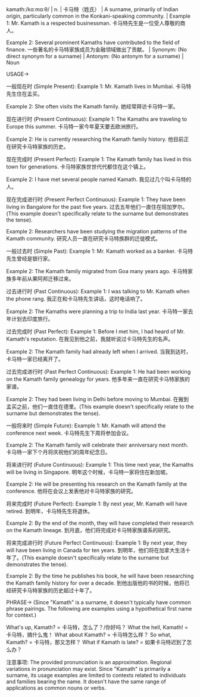 kamath:/kɑːmɑːθ/ | n. | 卡马特（姓氏） | A surname, primarily of Indian origin, particularly common in the Konkani-speaking community. | Example 1: Mr. Kamath is a respected businessman. 卡马特先生是一位受人尊敬的商人。

Example 2:  Several prominent Kamaths have contributed to the field of finance. 一些著名的卡马特家族成员为金融领域做出了贡献。 | Synonym: (No direct synonym for a surname)  | Antonym: (No antonym for a surname) | Noun

USAGE->

一般现在时 (Simple Present):
Example 1: Mr. Kamath lives in Mumbai. 卡马特先生住在孟买。

Example 2:  She often visits the Kamath family. 她经常拜访卡马特一家。


现在进行时 (Present Continuous):
Example 1:  The Kamaths are traveling to Europe this summer. 卡马特一家今年夏天要去欧洲旅行。

Example 2: He is currently researching the Kamath family history. 他目前正在研究卡马特家族的历史。


现在完成时 (Present Perfect):
Example 1: The Kamath family has lived in this town for generations. 卡马特家族世世代代都住在这个镇上。

Example 2: I have met several people named Kamath. 我见过几个叫卡马特的人。


现在完成进行时 (Present Perfect Continuous):
Example 1:  They have been living in Bangalore for the past five years.  过去五年他们一直住在班加罗尔。 (This example doesn't specifically relate to the surname but demonstrates the tense).

Example 2:  Researchers have been studying the migration patterns of the Kamath community. 研究人员一直在研究卡马特族群的迁徙模式。


一般过去时 (Simple Past):
Example 1:  Mr. Kamath worked as a banker. 卡马特先生曾经是银行家。

Example 2:  The Kamath family migrated from Goa many years ago. 卡马特家族多年前从果阿邦迁移过来。


过去进行时 (Past Continuous):
Example 1:  I was talking to Mr. Kamath when the phone rang. 我正在和卡马特先生讲话，这时电话响了。

Example 2: The Kamaths were planning a trip to India last year. 卡马特一家去年计划去印度旅行。


过去完成时 (Past Perfect):
Example 1: Before I met him, I had heard of Mr. Kamath's reputation. 在我见到他之前，我就听说过卡马特先生的名声。

Example 2:  The Kamath family had already left when I arrived. 当我到达时，卡马特一家已经离开了。


过去完成进行时 (Past Perfect Continuous):
Example 1:  He had been working on the Kamath family genealogy for years. 他多年来一直在研究卡马特家族的家谱。

Example 2: They had been living in Delhi before moving to Mumbai.  在搬到孟买之前，他们一直住在德里。(This example doesn't specifically relate to the surname but demonstrates the tense).



一般将来时 (Simple Future):
Example 1:  Mr. Kamath will attend the conference next week. 卡马特先生下周将参加会议。

Example 2: The Kamath family will celebrate their anniversary next month. 卡马特一家下个月将庆祝他们的周年纪念日。


将来进行时 (Future Continuous):
Example 1:  This time next year, the Kamaths will be living in Singapore. 明年这个时候，卡马特一家将住在新加坡。

Example 2:  He will be presenting his research on the Kamath family at the conference. 他将在会议上发表他对卡马特家族的研究。


将来完成时 (Future Perfect):
Example 1:  By next year, Mr. Kamath will have retired. 到明年，卡马特先生将退休。

Example 2: By the end of the month, they will have completed their research on the Kamath lineage. 到月底，他们将完成对卡马特家族谱系的研究。


将来完成进行时 (Future Perfect Continuous):
Example 1: By next year, they will have been living in Canada for ten years. 到明年，他们将在加拿大生活十年了。(This example doesn't specifically relate to the surname but demonstrates the tense).

Example 2: By the time he publishes his book, he will have been researching the Kamath family history for over a decade.  到他出版他的书的时候，他将已经研究卡马特家族的历史超过十年了。



PHRASE->
(Since "Kamath" is a surname, it doesn't typically have common phrase pairings.  The following are examples using a hypothetical first name for context.)

What's up, Kamath? =  卡马特，怎么了？/你好吗？
What the hell, Kamath! =  卡马特，搞什么鬼！
What about Kamath? = 卡马特怎么样？
So what, Kamath? =  卡马特，那又怎样？
What if Kamath is late? = 如果卡马特迟到了怎么办？

注意事项:
The provided pronunciation is an approximation. Regional variations in pronunciation may exist.
Since "Kamath" is primarily a surname, its usage examples are limited to contexts related to individuals and families bearing the name.  It doesn't have the same range of applications as common nouns or verbs.
